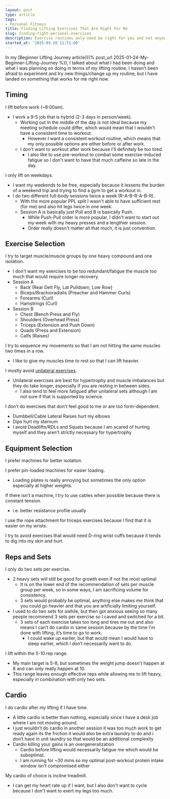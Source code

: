 ```yaml
---
layout: post
type: article
tags:
- Personal Fitness
title: Finding Lifting Exercises That Are Right For Me
slug: finding-right-personal-exercises
description: Exercise routines only need be right for you and not anyone else.
started_at: '2025-03-28 11:51:00'
---
```


In my [Beginner Lifting Journey article]({% post_url 2025-01-24-My-Beginner-Lifting-Journey %}), I talked about what I had been doing and what I was planning on doing in terms of my lifting routine. I haven't been afraid to experiment and try new things/change up my routine, but I have landed on something that works for me right now.

## Timing

I lift before work (~8:00am).
* I work a 9-5 job that is hybrid (2-3 days in person/week).
    * Working out in the middle of the day is not ideal because my meeting schedule could differ, which would mean that I wouldn't have a consistent time to workout.
        * However I want a consistent workout routine, which means that my only possible options are either before or after work.
    * I don't want to workout after work because I'll definitely be too tired.
        * I also like to use pre-workout to combat some exercise-induced fatigue so I don't want to have that much caffeine so late in the day.

I only lift on weekdays.
* I want my weekends to be free, especially because it lessens the burden of a weekend trip and trying to find a gym to get a workout in.
* I do two different full-body sessions twice a week (R-A-B-R-A-B-R).
    * With the more popular PPL split I wasn't able to have sufficient rest (for me) and also hit legs twice in one week.
    * Session A is basically just Pull and B is basically Push.
        * While Push-Pull order is more popular, I didn't want to start out my week with my heavy presses and a lengthier session.
        * Order really doesn't matter all that much, it is just convention.

## Exercise Selection

I try to target muscle/muscle groups by one heavy compound and one isolation.
* I don't want my exercises to be too redundant/fatigue the muscle too much that would require longer recovery.
* Session A
    * Back (Rear Delt Fly, Lat Pulldown, Low Row)
    * Biceps/Brachioradialis (Preacher and Hammer Curls)
    * Forearms (Curl)
    * Hamstrings (Curl)
* Session B
    * Chest (Bench Press and Fly)
    * Shoulders (Overhead Press)
    * Triceps (Extension and Push Down)
    * Quads (Press and Extension)
    * Calfs (Raises)

I try to sequence my movements so that I am not hitting the same muscles two times in a row.
* I like to give my muscles time to rest so that I can lift heavier.

I mostly avoid [unilateral exercises](https://www.onepeloton.com/blog/unilateral-exercises).
* Unilateral exercises are best for hypertrophy and muscle imbalances but they do take longer, especially if you are resting in between sides.
    * I also tend to feel more fatigued after unilateral sets although I am not sure if that is supported by science.

I don't do exercises that don't feel good to me or are too form-dependent.
* Dumbbell/Cable Lateral Raises hurt my elbows
* Dips hurt my sternum
* I avoid Deadlifts/RDLs and Squats because I am scared of hurting myself and they aren't strictly necessary for hypertrophy

## Equipment Selection

I prefer machines for better isolation.

I prefer pin-loaded machines for easier loading.
* Loading plates is really annoying but sometimes the only option especially at higher weights.

If there isn't a machine, I try to use cables when possible because there is constant tension.
* i.e. better resistance profile usually

I use the rope attachment for triceps exercises because I find that it is easier on my wrists.

I try to avoid exercises that would need D-ring wrist cuffs because it tends to dig into my skin and hurt.

## Reps and Sets

I only do two sets per exercise.
* 2 heavy sets will still be good for growth even if not the most optimal 
    * It is on the lower end of the recommendation of sets per muscle group per week, so in some ways, I am sacrificing volume for consistency.
    * 3 sets would probably be optimal, anything else makes me think that you could go heavier and that you are artificially limiting yourself.
* I used to do two sets for awhile, but then got anxious seeing so many people recommend 3 sets per exercise so I caved and switched for a bit.
    * 3 sets of each exercise takes too long and tires me out and also means I can’t do cardio in same session because by the time I'm done with lifting, it’s time to go to work.
        * I could wake up earlier, but that would mean I would have to sleep earlier, which I don’t necessarily want to do.

I lift within the 5-10 rep range.
* My main target is 5-8, but sometimes the weight jump doesn't happen at 8 and can only really happen at 10.
* This range leaves enough effective reps while allowing me to lift heavy, especially in combination with only two sets.

## Cardio

I do cardio after my lifting if I have time.
* A little cardio is better than nothing, especially since I have a desk job where I am not moving around.
* I just wouldn’t do cardio in another session it was too much work to get ready again its the friction it would also be extra laundry to do and i don’t have in unit laundry so that would be an additional complexity 
* Cardio killing your gains is an overgeneralization 
    * Cardio before lifting would necessarily fatigue me which would be suboptimal.
    * I am running for ~30 mins so my optimal post-workout protein intake window isn't compromised either

My cardio of choice is incline treadmill.
* I can get my heart rate up if I want, but I also don't want to cycle because I don't want to exert my legs too much.